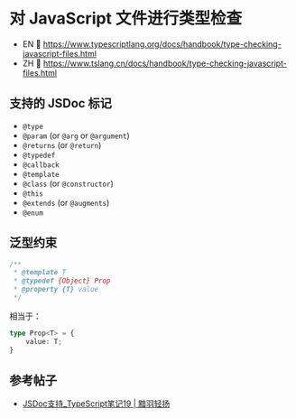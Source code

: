 # 对 JavaScript 文件进行类型检查

- EN 🔗 <https://www.typescriptlang.org/docs/handbook/type-checking-javascript-files.html>
- ZH 🔗 <https://www.tslang.cn/docs/handbook/type-checking-javascript-files.html>

## 支持的 JSDoc 标记

- `@type`
- `@param` (or `@arg` or `@argument`)
- `@returns` (or `@return`)
- `@typedef`
- `@callback`
- `@template`
- `@class` (or `@constructor`)
- `@this`
- `@extends` (or `@augments`)
- `@enum`

## 泛型约束

```js
/**
 * @template T
 * @typedef {Object} Prop
 * @property {T} value
 */
```

相当于：

```ts
type Prop<T> = {
    value: T;
}
```

## 参考帖子

- [JSDoc支持_TypeScript笔记19 | 黯羽轻扬](http://www.ayqy.net/blog/jsdoc支持_typescript笔记19)